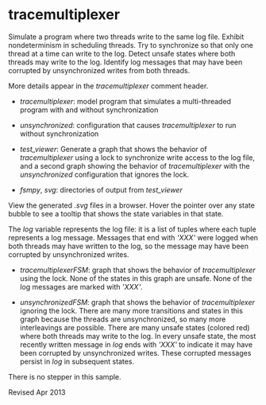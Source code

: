 
tracemultiplexer
================

Simulate a program where two threads write to the same log
file. Exhibit nondeterminism in scheduling threads. Try to synchronize
so that only one thread at a time can write to the log.  Detect unsafe
states where both threads may write to the log.  Identify log messages
that may have been corrupted by unsynchronized writes from both
threads.

More details appear in the *tracemultiplexer* comment header.

- *tracemultiplexer*: model program that simulates a multi-threaded
  program with and without synchronization

- *unsynchronized*: configuration that causes *tracemultiplexer* to
  run without synchronization

- *test_viewer*: Generate a graph that shows the behavior of
  *tracemultiplexer* using a lock to synchronize write access to the
  log file, and a second graph showing the behavior of
  *tracemultiplexer* with the *unsynchronized* configuration that
  ignores the lock.

- *fsmpy*, *svg*: directories of output from *test_viewer*

View the generated *.svg* files in a browser.  Hover the pointer over
any state bubble to see a tooltip that shows the state variables in
that state.  

The *log* variable represents the log file: it is a list of tuples
where each tuple represents a log message.  Messages that end with
*'XXX'* were logged when both threads may have written to the log,
so the message may have been corrupted by unsynchronized writes.

- *tracemultiplexerFSM*: graph that shows the behavior of *tracemultiplexer*
  using the lock.  None of the states in this graph are unsafe.  None of the 
  log messages are marked with *'XXX'*.  

- *unsynchronizedFSM*: graph that shows the behavior of *tracemultiplexer*
  ignoring the lock.  There are many more transitions and states in this
  graph because the threads are unsynchronized, so many more interleavings are
  possible.  There are many unsafe states (colored red) where both threads may
  write to the log.  In every unsafe state, the most recently written message in 
  *log* ends with *'XXX'* to indicate it may have been corrupted by 
  unsynchronized writes.  These corrupted messages persist in *log* in
  subsequent states.

There is no stepper in this sample.


Revised Apr 2013
